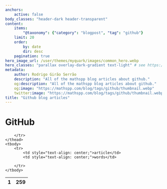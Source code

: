 ```yaml
---
anchors:
    active: false
body_classes: "header-dark header-transparent"
content:
    items:
        "@taxonomy": {"category": "blogpost", "tag": "github"}
    limit: 20
    order:
        by: date
        dir: desc
    pagination: true
hero_image_url: /user/themes/myquark/images/common_hero.webp
hero_classes: "parallax overlay-dark-gradient text-light" # see https://demo.getgrav.org/blog-skeleton/blog/hero-classes
metadata:
    author: Rodrigo Girão Serrão
    description: "All of the mathspp blog articles about github."
    og:description: "All of the mathspp blog articles about github."
    og:image: "https://mathspp.com/blog/tags/github/thumbnail.webp"
    twitter:image: "https://mathspp.com/blog/tags/github/thumbnail.webp"
title: "Github blog articles"
---
```



# GitHub


<table class="stats-table">
    <thead>
        <tr>
            <th style="text-align: center;">1</th>
            <th style="text-align: center;">259</th>
            
        </tr>
    </thead>
    <tbody>
        <tr>
            <td style="text-align: center;">article</td>
            <td style="text-align: center;">words</td>
            
        </tr>
    </tbody>
</table>